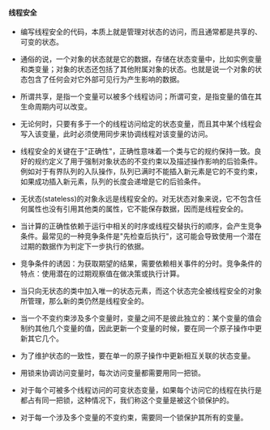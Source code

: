 #### 线程安全

- 编写线程安全的代码，本质上就是管理对状态的访问，而且通常都是共享的、可变的状态。

- 通俗的说，一个对象的状态就是它的数据，存储在状态变量中，比如实例变量和类变量；对象的状态还包括了其他附属对象的状态。也就是说一个对象的状态包含了任何会对它外部可见行为产生影响的数据。

- 所谓共享，是指一个变量可以被多个线程访问；所谓可变，是指变量的值在其生命周期内可以改变。

- 无论何时，只要有多于一个的线程访问给定的状态变量，而且其中某个线程会写入该变量，此时必须使用同步来协调线程对该变量的访问。

- 线程安全的关键在于"正确性"，正确性意味着一个类与它的规约保持一致。良好的规约定义了用于强制对象状态的不变约束以及描述操作影响的后验条件。例如对于有界队列的入队操作，队列已满时不能插入新元素是它的不变约束，如果成功插入新元素，队列的长度会递增是它的后验条件。

- 无状态(stateless)的对象永远是线程安全的。对无状态对象来说，它不包含任何属性也没有引用其他类的属性，它不能保存数据，因而是线程安全的。

- 当计算的正确性依赖于运行中相关的时序或线程交替执行的顺序，会产生竞争条件。最常见的一种竞争条件是"先检查后执行"，这可能会导致使用一个潜在过期的数据作为判定下一步执行的依据。

- 竞争条件的诱因：为获取期望的结果，需要依赖相关事件的分时。竞争条件的特点：使用潜在的过期观察值在做决策或执行计算。

- 当只向无状态的类中加入唯一的状态元素，而这个状态完全被线程安全的对象所管理，那么新的类仍然是线程安全的。

- 当一个不变约束涉及多个变量时，变量之间不是彼此独立的：某个变量的值会制约其他几个变量的值，因此更新一个变量的时候，要在同一个原子操作中更新其它几个。

- 为了维护状态的一致性，要在单一的原子操作中更新相互关联的状态变量。

- 用锁来协调访问变量时，每次访问变量都需要用同一把锁。

- 对于每个可被多个线程访问的可变状态变量，如果每个访问它的线程在执行是都占有同一把锁，这种情况下，我们称这个变量是被这个锁保护的。

- 对于每一个涉及多个变量的不变约束，需要同一个锁保护其所有的变量。